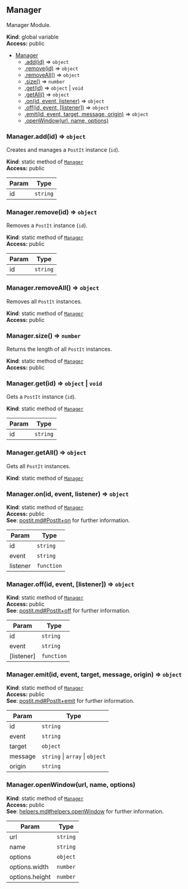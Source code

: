 <a name="Manager"></a>

## Manager
Manager Module.

**Kind**: global variable  
**Access:** public  

* [Manager](#Manager)
    * [.add(id)](#Manager.add) ⇒ <code>object</code>
    * [.remove(id)](#Manager.remove) ⇒ <code>object</code>
    * [.removeAll()](#Manager.removeAll) ⇒ <code>object</code>
    * [.size()](#Manager.size) ⇒ <code>number</code>
    * [.get(id)](#Manager.get) ⇒ <code>object</code> &#124; <code>void</code>
    * [.getAll()](#Manager.getAll) ⇒ <code>object</code>
    * [.on(id, event, listener)](#Manager.on) ⇒ <code>object</code>
    * [.off(id, event, [listener])](#Manager.off) ⇒ <code>object</code>
    * [.emit(id, event, target, message, origin)](#Manager.emit) ⇒ <code>object</code>
    * [.openWindow(url, name, options)](#Manager.openWindow)

<a name="Manager.add"></a>

### Manager.add(id) ⇒ <code>object</code>
Creates and manages a `PostIt` instance (`id`).

**Kind**: static method of <code>[Manager](#Manager)</code>  
**Access:** public  

| Param | Type |
| --- | --- |
| id | <code>string</code> | 

<a name="Manager.remove"></a>

### Manager.remove(id) ⇒ <code>object</code>
Removes a `PostIt` instance (`id`).

**Kind**: static method of <code>[Manager](#Manager)</code>  
**Access:** public  

| Param | Type |
| --- | --- |
| id | <code>string</code> | 

<a name="Manager.removeAll"></a>

### Manager.removeAll() ⇒ <code>object</code>
Removes all `PostIt` instances.

**Kind**: static method of <code>[Manager](#Manager)</code>  
**Access:** public  
<a name="Manager.size"></a>

### Manager.size() ⇒ <code>number</code>
Returns the length of all `PostIt` instances.

**Kind**: static method of <code>[Manager](#Manager)</code>  
**Access:** public  
<a name="Manager.get"></a>

### Manager.get(id) ⇒ <code>object</code> &#124; <code>void</code>
Gets a `PostIt` instance (`id`).

**Kind**: static method of <code>[Manager](#Manager)</code>  

| Param | Type |
| --- | --- |
| id | <code>string</code> | 

<a name="Manager.getAll"></a>

### Manager.getAll() ⇒ <code>object</code>
Gets all `PostIt` instances.

**Kind**: static method of <code>[Manager](#Manager)</code>  
<a name="Manager.on"></a>

### Manager.on(id, event, listener) ⇒ <code>object</code>
**Kind**: static method of <code>[Manager](#Manager)</code>  
**Access:** public  
**See**: [postit.md#PostIt+on](postit.md#PostIt+on) for further information.  

| Param | Type |
| --- | --- |
| id | <code>string</code> | 
| event | <code>string</code> | 
| listener | <code>function</code> | 

<a name="Manager.off"></a>

### Manager.off(id, event, [listener]) ⇒ <code>object</code>
**Kind**: static method of <code>[Manager](#Manager)</code>  
**Access:** public  
**See**: [postit.md#PostIt+off](postit.md#PostIt+off) for further information.  

| Param | Type |
| --- | --- |
| id | <code>string</code> | 
| event | <code>string</code> | 
| [listener] | <code>function</code> | 

<a name="Manager.emit"></a>

### Manager.emit(id, event, target, message, origin) ⇒ <code>object</code>
**Kind**: static method of <code>[Manager](#Manager)</code>  
**Access:** public  
**See**: [postit.md#PostIt+emit](postit.md#PostIt+emit) for further information.  

| Param | Type |
| --- | --- |
| id | <code>string</code> | 
| event | <code>string</code> | 
| target | <code>object</code> | 
| message | <code>string</code> &#124; <code>array</code> &#124; <code>object</code> | 
| origin | <code>string</code> | 

<a name="Manager.openWindow"></a>

### Manager.openWindow(url, name, options)
**Kind**: static method of <code>[Manager](#Manager)</code>  
**Access:** public  
**See**: [helpers.md#helpers.openWindow](helpers.md#helpers.openWindow) for further information.  

| Param | Type |
| --- | --- |
| url | <code>string</code> | 
| name | <code>string</code> | 
| options | <code>object</code> | 
| options.width | <code>number</code> | 
| options.height | <code>number</code> | 

